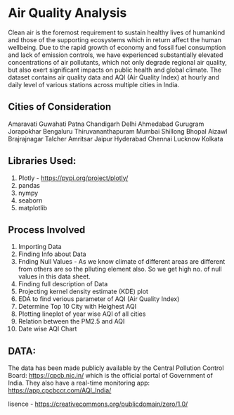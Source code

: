 # Air Quality Analysis
Clean air is the foremost requirement to sustain healthy lives of humankind and those of the supporting ecosystems which in return affect the human wellbeing. 
Due to the rapid growth of economy and fossil fuel consumption and lack of emission controls, we have experienced substantially elevated concentrations of air pollutants, which not only degrade regional air quality, but also exert significant impacts on public health and global climate.
The dataset contains air quality data and AQI (Air Quality Index) at hourly and daily level of various stations across multiple cities in India.

## Cities of Consideration
Amaravati
Guwahati 
Patna 
Chandigarh 
Delhi 
Ahmedabad 
Gurugram 
Jorapokhar
Bengaluru 
Thiruvananthapuram 
Mumbai 
Shillong 
Bhopal 
Aizawl 
Brajrajnagar 
Talcher 
Amritsar 
Jaipur 
Hyderabad 
Chennai 
Lucknow 
Kolkata

## Libraries Used:
1. Plotly - https://pypi.org/project/plotly/
3. pandas
4. nympy
6. seaborn
7. matplotlib

## Process Involved 
1. Importing Data
2. Finding Info about Data
3. Fnding Null Values -  As we know climate of different areas are different from others are so the plluting element also. So we get high no. of null values in this data sheet.
4. Finding full description of Data
5. Projecting kernel density estimate (KDE) plot
6. EDA to find verious parameter of AQI (Air Quality  Index)
7. Determine Top 10 City with Heighest AQI
8. Plotting lineplot of year wise AQI of all cities
9. Relation between the PM2.5 and AQI
10. Date wise AQI Chart

## DATA:
The data has been made publicly available by the Central Pollution Control Board: https://cpcb.nic.in/ which is the official portal of Government of India. They also have a real-time monitoring app: https://app.cpcbccr.com/AQI_India/

lisence - https://creativecommons.org/publicdomain/zero/1.0/
